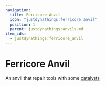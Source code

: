 ```yaml
---
navigation:
  title: Ferricore Anvil
  icon: "justdynathings:ferricore_anvil"
  position: 1
  parent: justdynathings:anvils.md
item_ids:
  - justdynathings:ferricore_anvil
---
```


# Ferricore Anvil

An anvil that repair tools with some [catalysts](https://github.com/DevDyna/JustDynaThings/blob/main/src/generated/resources/data/justdynathings/data_maps/item/anvils/ferricore_repair.json)

<BlockImage id="justdynathings:ferricore_anvil" scale="4.0"/>

<RecipeFor id="justdynathings:ferricore_anvil" />